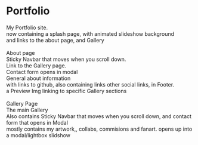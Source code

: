 # Portfolio
 My Portfolio site.
 <br>
 now containing a splash page, with animated slideshow background
 <br>
 and links to the about page, and Gallery 
 <br>
  <br>
 About page
  <br>
 Sticky Navbar that moves when you scroll down.
  <br>
 Link to the Gallery page.
  <br>
 Contact form opens in modal
  <br>
 General about information 
  <br>
 with links to github, also containing links other social links, in Footer.
  <br>
 a Preview Img linking to specific Gallery sections
  <br>
 <br>
 Gallery Page
 <br>
 The main Gallery
 <br>
 Also contains Sticky Navbar that moves when you scroll down, and contact form that opens in Modal
  <br>
mostly contains my artwork,, collabs, commisions and fanart. opens up into a modal/lightbox slidshow
